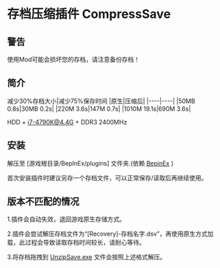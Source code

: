 # 存档压缩插件 CompressSave
## 警告
使用Mod可能会损坏您的存档，请注意备份存档！
## 简介
  减少30%存档大小|减少75%保存时间 
  |原生|压缩后|
  |----|----|
  |50MB 0.8s|30MB 0.2s|
  |220M 3.6s|147M 0.7s|
  |1010M 19.1s|690M 3.6s|
  
  HDD + i7-4790K@4.4G + DDR3 2400MHz
## 安装
  解压至 [游戏根目录/BepInEx/plugins] 文件夹.(依赖 [BepinEx] )
  
[BepinEx]: https://github.com/BepInEx/BepInEx/releases

  首次安装插件时建议另存一个存档文件，可以正常保存/读取后再继续使用。
## 版本不匹配的情况
1.插件会自动失效，退回游戏原生存储方式。

2.插件会尝试解压存档文件为“[Recovery]-存档名字.dsv”，再使用原生方式加载，此过程会导致读取存档时间较长，请耐心等待。

3.将存档拖拽到 [UnzipSave.exe] 文件会按照上述格式解压。

[UnzipSave.exe]: https://github.com/bluedoom/DSP_Mod/releases

